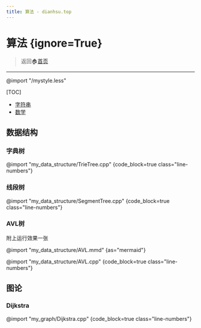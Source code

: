 ```yaml
---
title: 算法 - dianhsu.top
---
```


# 算法 {ignore=True}
> 返回:house:[首页](../index.html)

-----------------------------------
@import "/mystyle.less"

[TOC]

- [字符串](./my_string/index.html)
- [数学](./my_math/index.html)


## 数据结构

### 字典树

@import "my_data_structure/TrieTree.cpp" {code_block=true class="line-numbers"}

### 线段树

@import "my_data_structure/SegmentTree.cpp" {code_block=true class="line-numbers"}

### AVL树

附上运行效果一张

@import "my_data_structure/AVL.mmd" {as="mermaid"}

@import "my_data_structure/AVL.cpp" {code_block=true class="line-numbers"}

## 图论
### Dijkstra

@import "my_graph/Dijkstra.cpp" {code_block=true class="line-numbers"}

